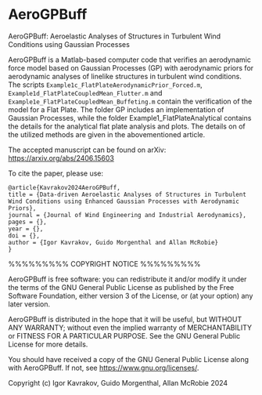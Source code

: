 # AeroGPBuff
AeroGPBuff: Aeroelastic Analyses of Structures in Turbulent Wind Conditions using Gaussian Processes

AeroGPBuff is a Matlab-based computer code that verifies an aerodynamic force model based on Gaussian Processes (GP) with aerodynamic priors for aerodynamic analyses of linelike structures in turbulent wind conditions.
The scripts `Example1c_FlatPlateAerodynamicPrior_Forced.m`, `Example1d_FlatPlateCoupledMean_Flutter.m` and `Example1e_FlatPlateCoupledMean_Buffeting.m` contain the verification of the model for a Flat Plate.
The folder GP includes an implementation of Gaussian Processes, while the folder Example1_FlatPlateAnalytical contains the details for the analytical flat plate analysis and plots.
The details on of the utilized methods are given in the abovementioned article.

The accepted manuscript can be found on arXiv:
https://arxiv.org/abs/2406.15603 

To cite the paper, please use:
```
@article{Kavrakov2024AeroGPBuff,
title = {Data-driven Aeroelastic Analyses of Structures in Turbulent Wind Conditions using Enhanced Gaussian Processes with Aerodynamic Priors},
journal = {Journal of Wind Engineering and Industrial Aerodynamics},
pages = {},
year = {},
doi = {},
author = {Igor Kavrakov, Guido Morgenthal and Allan McRobie}
}
```

%%%%%%%%% COPYRIGHT NOTICE %%%%%%%%% 

AeroGPBuff is free software: you can redistribute it and/or modify
it under the terms of the GNU General Public License as published by
the Free Software Foundation, either version 3 of the License, or
(at your option) any later version.

AeroGPBuff is distributed in the hope that it will be useful,
but WITHOUT ANY WARRANTY; without even the implied warranty of
MERCHANTABILITY or FITNESS FOR A PARTICULAR PURPOSE.  See the
GNU General Public License for more details.
 
You should have received a copy of the GNU General Public License
along with AeroGPBuff.  If not, see <https://www.gnu.org/licenses/>.

Copyright (c) Igor Kavrakov, Guido Morgenthal, Allan McRobie 2024

